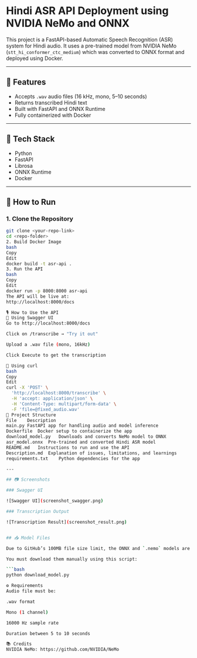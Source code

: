 # Hindi ASR API Deployment using NVIDIA NeMo and ONNX

This project is a FastAPI-based Automatic Speech Recognition (ASR) system for Hindi audio. It uses a pre-trained model from NVIDIA NeMo (`stt_hi_conformer_ctc_medium`) which was converted to ONNX format and deployed using Docker.

---

## 🔧 Features

- Accepts `.wav` audio files (16 kHz, mono, 5–10 seconds)
- Returns transcribed Hindi text
- Built with FastAPI and ONNX Runtime
- Fully containerized with Docker

---

## 🧰 Tech Stack

- Python
- FastAPI
- Librosa
- ONNX Runtime
- Docker

---

## 🚀 How to Run

### 1. Clone the Repository

```bash
git clone <your-repo-link>
cd <repo-folder>
2. Build Docker Image
bash
Copy
Edit
docker build -t asr-api .
3. Run the API
bash
Copy
Edit
docker run -p 8000:8000 asr-api
The API will be live at:
http://localhost:8000/docs

🎙️ How to Use the API
🔘 Using Swagger UI
Go to http://localhost:8000/docs

Click on /transcribe → "Try it out"

Upload a .wav file (mono, 16kHz)

Click Execute to get the transcription

🔘 Using curl
bash
Copy
Edit
curl -X 'POST' \
  'http://localhost:8000/transcribe' \
  -H 'accept: application/json' \
  -H 'Content-Type: multipart/form-data' \
  -F 'file=@fixed_audio.wav'
📁 Project Structure
File	Description
main.py	FastAPI app for handling audio and model inference
Dockerfile	Docker setup to containerize the app
download_model.py	Downloads and converts NeMo model to ONNX
asr_model.onnx	Pre-trained and converted Hindi ASR model
README.md	Instructions to run and use the API
Description.md	Explanation of issues, limitations, and learnings
requirements.txt	Python dependencies for the app

---

## 📷 Screenshots

### Swagger UI

![Swagger UI](screenshot_swagger.png)

### Transcription Output

![Transcription Result](screenshot_result.png)


## 📥 Model Files

Due to GitHub’s 100MB file size limit, the ONNX and `.nemo` models are **not included** in this repo.

You must download them manually using this script:

```bash
python download_model.py

⚙️ Requirements
Audio file must be:

.wav format

Mono (1 channel)

16000 Hz sample rate

Duration between 5 to 10 seconds

📚 Credits
NVIDIA NeMo: https://github.com/NVIDIA/NeMo